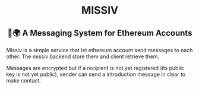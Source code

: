 <h1 align="center">
  MISSIV
</h1>

<h2 align="center">
  👾🌍 A Messaging System for Ethereum Accounts
</h2>

Missiv is a simple service that let ethereum account send messages to each other. The missiv backend store them and client retrieve them.

Messages are encrypted but if a recipient is not yet registered (its public key is not yet public), sender can send a introduction message in clear to make contact.
